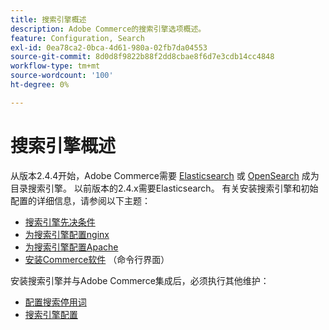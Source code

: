 ```yaml
---
title: 搜索引擎概述
description: Adobe Commerce的搜索引擎选项概述。
feature: Configuration, Search
exl-id: 0ea78ca2-0bca-4d61-980a-02fb7da04553
source-git-commit: 8d0d8f9822b88f2dd8cbae8f6d7e3cdb14cc4848
workflow-type: tm+mt
source-wordcount: '100'
ht-degree: 0%

---
```


# 搜索引擎概述

从版本2.4.4开始，Adobe Commerce需要 [Elasticsearch] 或 [OpenSearch] 成为目录搜索引擎。 以前版本的2.4.x需要Elasticsearch。 有关安装搜索引擎和初始配置的详细信息，请参阅以下主题：

- [搜索引擎先决条件](../../installation/prerequisites/search-engine/overview.md)
- [为搜索引擎配置nginx](../../installation/prerequisites/search-engine/configure-nginx.md)
- [为搜索引擎配置Apache](../../installation/prerequisites/search-engine/configure-apache.md)
- [安装Commerce软件](../../installation/composer.md) （命令行界面）

安装搜索引擎并与Adobe Commerce集成后，必须执行其他维护：

- [配置搜索停用词](search-stopwords.md)
- [搜索引擎配置](configure-search-engine.md)

<!-- Link Definitions -->

[Elasticsearch]: https://www.elastic.co
[OpenSearch]: https://opensearch.org/docs/latest/opensearch/install/index/
